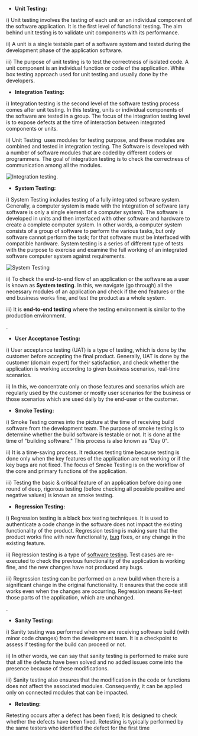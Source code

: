 ﻿- **Unit Testing:**
 
i) Unit testing involves the testing of each unit or an individual component of the software application. It is the first level of functional testing. The aim behind unit testing is to validate unit components with its performance.

ii) A unit is a single testable part of a software system and tested during the development phase of the application software.

iii) The purpose of unit testing is to test the correctness of isolated code. A unit component is an individual function or code of the application. White box testing approach used for unit testing and usually done by the developers.

- **Integration Testing:**
  
i) Integration testing is the second level of the software testing process comes after unit testing. In this testing, units or individual components of the software are tested in a group. The focus of the integration testing level is to expose defects at the time of interaction between integrated components or units.

ii) Unit Testing  uses modules for testing purpose, and these modules are combined and tested in integration testing. The Software is developed with a number of software modules that are coded by different coders or programmers. The goal of integration testing is to check the correctness of communication among all the modules.

![Integration testing](https://github.com/rhushikesh2000/JAVA_TUTORIAL_/assets/142867318/9e88e9c5-6565-4aba-be84-923f31e0789c).

- **System Testing:**

i) System Testing includes testing of a fully integrated software system. Generally, a computer system is made with the integration of software (any software is only a single element of a computer system). The software is developed in units and then interfaced with other software and hardware to create a complete computer system. In other words, a computer system consists of a group of software to perform the various tasks, but only software cannot perform the task; for that software must be interfaced with compatible hardware. System testing is a series of different type of tests with the purpose to exercise and examine the full working of an integrated software computer system against requirements.

![System Testing](https://github.com/rhushikesh2000/JAVA_TUTORIAL_/assets/142867318/2be0ebe4-6712-4fbd-9db2-073f0cab3816)

ii) To check the end-to-end flow of an application or the software as a user is known as **System testing**. In this, we navigate (go through) all the necessary modules of an application and check if the end features or the end business works fine, and test the product as a whole system.

iii) It is **end-to-end testing** where the testing environment is similar to the production environment.

.

- **User Acceptance Testing:**
  
i) User acceptance testing (UAT) is a type of testing, which is done by the customer before accepting the final product. Generally, UAT is done by the customer (domain expert) for their satisfaction, and check whether the application is working according to given business scenarios, real-time scenarios.

ii) In this, we concentrate only on those features and scenarios which are regularly used by the customer or mostly user scenarios for the business or those scenarios which are used daily by the end-user or the customer.

- **Smoke Testing:**
  
i) Smoke Testing comes into the picture at the time of receiving build software from the development team. The purpose of smoke testing is to determine whether the build software is testable or not. It is done at the time of "building software." This process is also known as "Day 0".

ii) It is a time-saving process. It reduces testing time because testing is done only when the key features of the application are not working or if the key bugs are not fixed. The focus of Smoke Testing is on the workflow of the core and primary functions of the application.

iii) Testing the basic & critical feature of an application before doing one round of deep, rigorous testing (before checking all possible positive and negative values) is known as smoke testing.




- **Regression Testing:**
  
i) Regression testing is a black box testing techniques. It is used to authenticate a code change in the software does not impact the existing functionality of the product. Regression testing is making sure that the product works fine with new functionality, [bug](https://www.javatpoint.com/bug-in-software-testing) fixes, or any change in the existing feature.

ii) Regression testing is a type of [software testing](https://www.javatpoint.com/software-testing-tutorial). Test cases are re-executed to check the previous functionality of the application is working fine, and the new changes have not produced any bugs.

iii) Regression testing can be performed on a new build when there is a significant change in the original functionality. It ensures that the code still works even when the changes are occurring. Regression means Re-test those parts of the application, which are unchanged.

.

- **Sanity Testing:**
  
i) Sanity testing was performed when we are receiving software build (with minor code changes) from the development team. It is a checkpoint to assess if testing for the build can proceed or not.

ii) In other words, we can say that sanity testing is performed to make sure that all the defects have been solved and no added issues come into the presence because of these modifications.

iii) Sanity testing also ensures that the modification in the code or functions does not affect the associated modules. Consequently, it can be applied only on connected modules that can be impacted.

- **Retesting:**

Retesting occurs after a defect has been fixed; It is designed to check whether the defects have been fixed. Retesting is typically performed by the same testers who identified the defect for the first time

